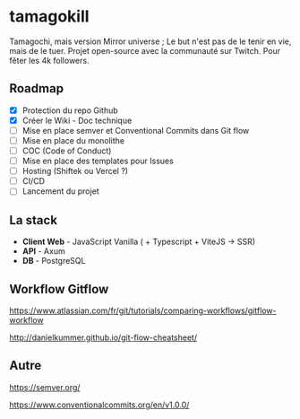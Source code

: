 # tamagokill
Tamagochi, mais version Mirror universe ; Le but n'est pas de le tenir en vie, mais de le tuer. Projet open-source avec la communauté sur Twitch. Pour fêter les 4k followers.

## Roadmap

- [x] Protection du repo Github
- [x] Créer le Wiki - Doc technique
- [ ] Mise en place semver et Conventional Commits dans Git flow
- [ ] Mise en place du monolithe
- [ ] COC (Code of Conduct)
- [ ] Mise en place des templates pour Issues
- [ ] Hosting (Shiftek ou Vercel ?)
- [ ] CI/CD
- [ ] Lancement du projet

## La stack
- **Client Web** - JavaScript Vanilla ( + Typescript + ViteJS -> SSR)
- **API** - Axum
- **DB** - PostgreSQL

## Workflow Gitflow
https://www.atlassian.com/fr/git/tutorials/comparing-workflows/gitflow-workflow

http://danielkummer.github.io/git-flow-cheatsheet/

## Autre
https://semver.org/

https://www.conventionalcommits.org/en/v1.0.0/
